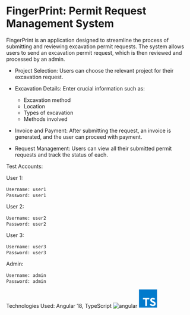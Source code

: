# FingerPrint: Permit Request Management System

FingerPrint is an application designed to streamline the process of submitting and reviewing excavation permit requests. The system allows users to send an excavation permit request, which is then reviewed and processed by an admin.

* Project Selection: Users can choose the relevant project for their excavation request.
* Excavation Details: Enter crucial information such as:
    * Excavation method
    * Location
    * Types of excavation
    * Methods involved

* Invoice and Payment: After submitting the request, an invoice is generated, and the user can proceed with payment.
* Request Management: Users can view all their submitted permit requests and track the status of each.

Test Accounts:

User 1:

    Username: user1
    Password: user1
User 2:

    Username: user2
    Password: user2
User 3:

    Username: user3
    Password: user3
    
Admin:

    Username: admin
    Password: admin
    
Technologies Used: Angular 18, TypeScript
<img src="https://angular.io/assets/images/logos/angular/angular.svg" alt="angular"  height="60"/>
<img src="https://raw.githubusercontent.com/devicons/devicon/master/icons/typescript/typescript-original.svg" alt="typescript" height="50"/> 


